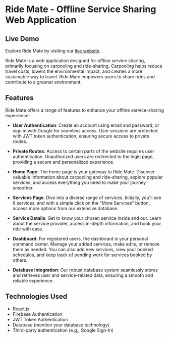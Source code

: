 # Ride Mate - Offline Service Sharing Web Application

## Live Demo

Explore Ride Mate by visiting our [live website](https://pawsgo-7d6e0.web.app/).

Ride Mate is a web application designed for offline service sharing, primarily focusing on carpooling and ride-sharing. Carpooling helps reduce travel costs, lowers the environmental impact, and creates a more sustainable way to travel. Ride Mate empowers users to share rides and contribute to a greener environment.

## Features

Ride Mate offers a range of features to enhance your offline service-sharing experience:

- **User Authentication**: Create an account using email and password, or sign in with Google for seamless access. User sessions are protected with JWT token authentication, ensuring secure access to private routes.

- **Private Routes**: Access to certain parts of the website requires user authentication. Unauthorized users are redirected to the login page, providing a secure and personalized experience.

- **Home Page**: The home page is your gateway to Ride Mate. Discover valuable information about carpooling and ride-sharing, explore popular services, and access everything you need to make your journey smoother.

- **Services Page**: Dive into a diverse range of services. Initially, you'll see 6 services, and with a simple click on the "More Services" button, access more options from our extensive database.

- **Service Details**: Get to know your chosen service inside and out. Learn about the service provider, access in-depth information, and book your ride with ease.

- **Dashboard**: For registered users, the dashboard is your personal command center. Manage your added services, make edits, or remove them as needed. You can also add new services, view your booked schedules, and keep track of pending work for services booked by others.

- **Database Integration**: Our robust database system seamlessly stores and retrieves user and service-related data, ensuring a smooth and reliable experience.

## Technologies Used

- React.js
- Firebase Authentication
- JWT Token Authentication
- Database (mention your database technology)
- Third-party authentication (e.g., Google Sign-In)
